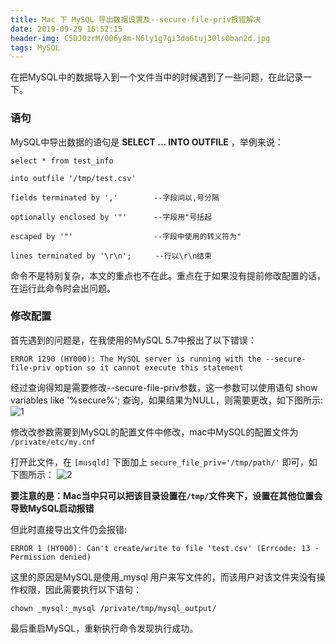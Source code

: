 ```yaml
---
title: Mac 下 MySQL 导出数据设置及--secure-file-priv报错解决
date: 2019-09-29 16:52:15
header-img: C5DJ0zrM/006y8m-N6ly1g7gi3do6tuj30ls0ban2d.jpg
tags: MySQL
---
```


在把MySQL中的数据导入到一个文件当中的时候遇到了一些问题，在此记录一下。

### 语句
MySQL中导出数据的语句是 **SELECT ... INTO OUTFILE** ，举例来说：

```
select * from test_info   
 
into outfile '/tmp/test.csv'   
 
fields terminated by ','        --字段间以,号分隔
 
optionally enclosed by '"'      --字段用"号括起
 
escaped by '"'   　　　　　　     --字段中使用的转义符为"
 
lines terminated by '\r\n';　　  --行以\r\n结束
```
命令不是特别复杂，本文的重点也不在此。重点在于如果没有提前修改配置的话，在运行此命令时会出问题。

### 修改配置
首先遇到的问题是，在我使用的MySQL 5.7中报出了以下错误：

```
ERROR 1290 (HY000): The MySQL server is running with the --secure-file-priv option so it cannot execute this statement
```

经过查询得知是需要修改--secure-file-priv参数，这一参数可以使用语句 show variables like '%secure%'; 查询，如果结果为NULL，则需要更改，如下图所示:
![1](https://tva1.sinaimg.cn/large/006y8mN6ly1g7ghqnzk79j31o60to1kx.jpg)

修改改参数需要到MySQL的配置文件中修改，mac中MySQL的配置文件为 `/private/etc/my.cnf`

打开此文件，在 `[musqld]` 下面加上 `secure_file_priv='/tmp/path/'` 即可，如下图所示：
![2](https://tva1.sinaimg.cn/large/006y8mN6ly1g7ghskip44j30zm0e2qfg.jpg)

**要注意的是：Mac当中只可以把该目录设置在`/tmp/`文件夹下，设置在其他位置会导致MySQL启动报错**

但此时直接导出文件仍会报错:
```
ERROR 1 (HY000): Can't create/write to file 'test.csv' (Errcode: 13 - Permission denied)
```

这里的原因是MySQL是使用_mysql 用户来写文件的，而该用户对该文件夹没有操作权限，因此需要执行以下语句：
```
chown _mysql:_mysql /private/tmp/mysql_output/
```

最后重启MySQL，重新执行命令发现执行成功。




